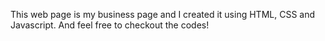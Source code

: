 This web page is my business page and I created it using HTML, CSS and Javascript. And feel free to checkout the codes!
